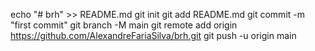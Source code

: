 echo "# brh" >> README.md
git init
git add README.md
git commit -m "first commit"
git branch -M main
git remote add origin https://github.com/AlexandreFariaSilva/brh.git
git push -u origin main
